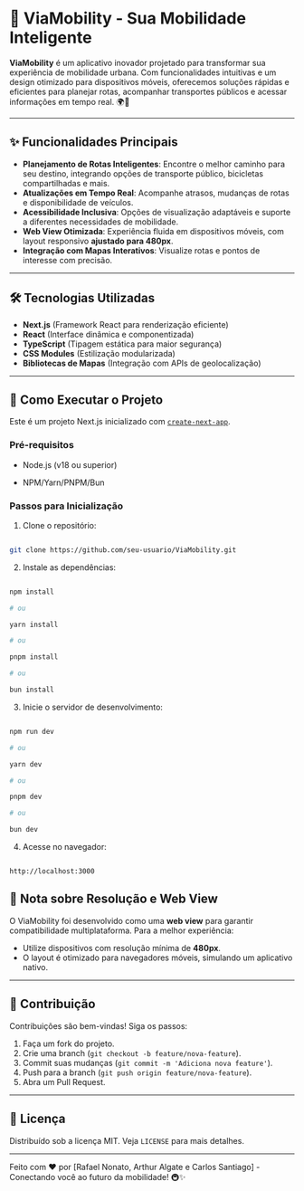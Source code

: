 # 🚀 ViaMobility - Sua Mobilidade Inteligente

**ViaMobility** é um aplicativo inovador projetado para transformar sua experiência de mobilidade urbana. Com funcionalidades intuitivas e um design otimizado para dispositivos móveis, oferecemos soluções rápidas e eficientes para planejar rotas, acompanhar transportes públicos e acessar informações em tempo real. 🌍📱

---

## ✨ Funcionalidades Principais

- **Planejamento de Rotas Inteligentes**: Encontre o melhor caminho para seu destino, integrando opções de transporte público, bicicletas compartilhadas e mais.
- **Atualizações em Tempo Real**: Acompanhe atrasos, mudanças de rotas e disponibilidade de veículos.
- **Acessibilidade Inclusiva**: Opções de visualização adaptáveis e suporte a diferentes necessidades de mobilidade.
- **Web View Otimizada**: Experiência fluida em dispositivos móveis, com layout responsivo **ajustado para 480px**.
- **Integração com Mapas Interativos**: Visualize rotas e pontos de interesse com precisão.

---

## 🛠️ Tecnologias Utilizadas

- **Next.js** (Framework React para renderização eficiente)
- **React** (Interface dinâmica e componentizada)
- **TypeScript** (Tipagem estática para maior segurança)
- **CSS Modules** (Estilização modularizada)
- **Bibliotecas de Mapas** (Integração com APIs de geolocalização)

---

## 🚀 Como Executar o Projeto

Este é um projeto Next.js inicializado com [`create-next-app`](https://nextjs.org/docs/app/api-reference/cli/create-next-app).

### Pré-requisitos

- Node.js (v18 ou superior)

- NPM/Yarn/PNPM/Bun

### Passos para Inicialização

1. Clone o repositório:

```bash

git clone https://github.com/seu-usuario/ViaMobility.git

```

2. Instale as dependências:

```bash

npm install

# ou

yarn install

# ou

pnpm install

# ou

bun install

```

3. Inicie o servidor de desenvolvimento:

```bash

npm run dev

# ou

yarn dev

# ou

pnpm dev

# ou

bun dev

```

4. Acesse no navegador:

```

http://localhost:3000

```

## 📱 Nota sobre Resolução e Web View

O ViaMobility foi desenvolvido como uma **web view** para garantir compatibilidade multiplataforma. Para a melhor experiência:
- Utilize dispositivos com resolução mínima de **480px**.
- O layout é otimizado para navegadores móveis, simulando um aplicativo nativo.

---

## 🤝 Contribuição

Contribuições são bem-vindas! Siga os passos:
1. Faça um fork do projeto.
2. Crie uma branch (`git checkout -b feature/nova-feature`).
3. Commit suas mudanças (`git commit -m 'Adiciona nova feature'`).
4. Push para a branch (`git push origin feature/nova-feature`).
5. Abra um Pull Request.

---

## 📄 Licença

Distribuído sob a licença MIT. Veja `LICENSE` para mais detalhes.

---

Feito com ❤️ por [Rafael Nonato, Arthur Algate e Carlos Santiago] - Conectando você ao futuro da mobilidade! 🚇✨
